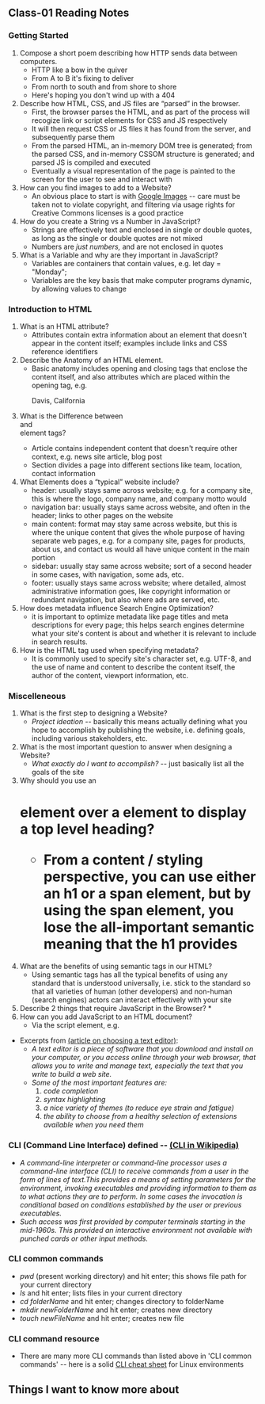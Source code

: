 ## Class-01 Reading Notes  
### Getting Started

1. Compose a short poem describing how HTTP sends data between computers.
    * HTTP like a bow in the quiver
    * From A to B it's fixing to deliver
    * From north to south and from shore to shore
    * Here's hoping you don't wind up with a 404
2. Describe how HTML, CSS, and JS files are “parsed” in the browser.
    * First, the browser parses the HTML, and as part of the process will recogize link or script elements for CSS and JS respectively
    * It will then request CSS or JS files it has found from the server, and subsequently parse them
    * From the parsed HTML, an in-memory DOM tree is generated; from the parsed CSS, and in-memory CSSOM structure is generated; and parsed JS is compiled and executed
    * Eventually a visual representation of the page is painted to the screen for the user to see and interact with
3. How can you find images to add to a Website?
    * An obvious place to start is with [Google Images](https://images.google.com/) -- care must be taken not to violate copyright, and filtering via usage rights for Creative Commons licenses is a good practice
4. How do you create a String vs a Number in JavaScript?
    * Strings are effectively text and enclosed in single or double quotes, as long as the single or double quotes are not mixed
    * Numbers are *just numbers,* and are not enclosed in quotes
5. What is a Variable and why are they important in JavaScript?
    * Variables are containers that contain values, e.g. let day = "Monday";
    * Variables are the key basis that make computer programs dynamic, by allowing values to change

### Introduction to HTML

1. What is an HTML attribute?
    * Attributes contain extra information about an element that doesn't appear in the content itself; examples include links and CSS reference identifiers
2. Describe the Anatomy of an HTML element.
    * Basic anatomy includes opening and closing tags that enclose the content itself, and also attributes which are placed within the opening tag, e.g. <p href="https://www.cityofdavis.org/">Davis, California</p>
3. What is the Difference between <article> and <section> element tags?
    * Article contains independent content that doesn't require other context, e.g. news site article, blog post
    * Section divides a page into different sections like team, location, contact information
4. What Elements does a “typical” website include?
    * header: usually stays same across website; e.g. for a company site, this is where the logo, company name, and company motto would 
    * navigation bar: usually stays same across website, and often in the header; links to other pages on the website
    * main content: format may stay same across website, but this is where the unique content that gives the whole purpose of having separate web pages, e.g. for a company site, pages for products, about us, and contact us would all have unique content in the main portion 
    * sidebar: usually stay same across website; sort of a second header in some cases, with navigation, some ads, etc.
    * footer: usually stays same across website; where detailed, almost administrative information goes, like copyright information or redundant navigation, but also where ads are served, etc.
5. How does metadata influence Search Engine Optimization?
    * it is important to optimize metadata like page titles and meta descriptions for every page; this helps search engines determine what your site's content is about and whether it is relevant to include in search results.
6. How is the <meta> HTML tag used when specifying metadata?
    * It is commonly used to specify site's character set, e.g. UTF-8, and the use of name and content to describe the content itself, the author of the content, viewport information, etc.


### Miscelleneous

1. What is the first step to designing a Website?
    * *Project ideation* -- basically this means actually defining what you hope to accomplish by publishing the website, i.e. defining goals, including various stakeholders, etc.
2. What is the most important question to answer when designing a Website?
    * *What exactly do I want to accomplish?* -- just basically list all the goals of the site
3. Why should you use an <h1> element over a <span> element to display a top level heading?
    * From a content / styling perspective, you can use either an h1 or a span element, but by using the span element, you lose the all-important semantic meaning that the h1 provides
4. What are the benefits of using semantic tags in our HTML?
    * Using semantic tags has all the typical benefits of using any standard that is understood universally, i.e. stick to the standard so that all varieties of human (other developers) and non-human (search engines) actors can interact effectively with your site
5. Describe 2 things that require JavaScript in the Browser?
    * 
6. How can you add JavaScript to an HTML document?
    * Via the script element, e.g. <script src="app.js"></script>

* Excerpts from [(article on choosing a text editor)](https://codefellows.github.io/code-102-guide/curriculum/class-02/Choosing-A-Text-Editor--The-Older-Coder.pdf): 
  *   *A text editor is a piece of software that you download and install on your computer, or you access online through your web browser, that allows you to write and manage text, especially the text that you write to build a web site.*
    + *Some of the most important features are:*
      1. *code completion*
      2. *syntax highlighting*
      3. *a nice variety of themes (to reduce eye strain and fatigue)*
      4. *the ability to choose from a healthy selection of extensions available when you need them*



### CLI (Command Line Interface) defined -- [(CLI in Wikipedia)](https://en.wikipedia.org/wiki/Command-line_interface)
* *A command-line interpreter or command-line processor uses a command-line interface (CLI) to receive commands from a user in the form of lines of text.This provides a means of setting parameters for the environment, invoking executables and providing information to them as to what actions they are to perform. In some cases the invocation is conditional based on conditions established by the user or previous executables.*
* *Such access was first provided by computer terminals starting in the mid-1960s. This provided an interactive environment not available with punched cards or other input methods.*

### CLI common commands 
* *pwd* (present working directory) and hit enter; this shows file path for your current directory
* *ls* and hit enter; lists files in your current directory
* *cd folderName* and hit enter; changes directory to folderName
* *mkdir newFolderName* and hit enter; creates new directory
* *touch newFileName* and hit enter; creates new file

### CLI command resource
* There are many more CLI commands than listed above in 'CLI common commands' -- here is a solid [CLI cheat sheet](https://cheatography.com/davechild/cheat-sheets/linux-command-line/) for Linux environments

## Things I want to know more about

